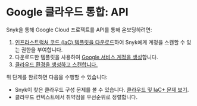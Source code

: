 # Google 클라우드 통합: API

Snyk을 통해 Google Cloud 프로젝트를 API를 통해 온보딩하려면:

1. [인프라스트럭처 코드 (IaC) 템플릿을 다운로드](step-1-download-service-account-iac-template-api.md)하여 Snyk에게 계정을 스캔할 수 있는 권한을 부여합니다.
2. 다운로드한 템플릿을 사용하여 [Google 서비스 계정을 생성](step-2-create-the-google-service-account-api.md)합니다.
3. [클라우드 환경을 생성하고 스캔합니다.](step-3-create-and-scan-a-snyk-cloud-environment-for-google-api.md)

위 단계를 완료하면 다음을 수행할 수 있습니다:

* Snyk이 찾은 클라우드 구성 문제를 볼 수 있습니다. [클라우드 및 IaC+ 문제 보기](../../../getting-started-with-iac+-and-cloud-scans/manage-iac+-and-cloud-issues/).
* 클라우드 컨텍스트에서 취약점을 우선순위로 정렬합니다.

